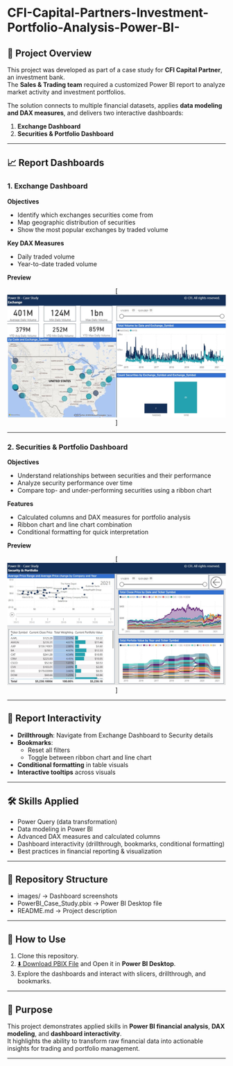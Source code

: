 # CFI-Capital-Partners-Investment-Portfolio-Analysis-Power-BI-

## 📌 Project Overview
This project was developed as part of a case study for **CFI Capital Partner**, an investment bank.  
The **Sales & Trading team** required a customized Power BI report to analyze market activity and investment portfolios.  

The solution connects to multiple financial datasets, applies **data modeling and DAX measures**, and delivers two interactive dashboards:  
1. **Exchange Dashboard**  
2. **Securities & Portfolio Dashboard**  

---

## 📈 Report Dashboards

### 1. Exchange Dashboard
**Objectives**
- Identify which exchanges securities come from  
- Map geographic distribution of securities  
- Show the most popular exchanges by traded volume  

**Key DAX Measures**
- Daily traded volume  
- Year-to-date traded volume  


**Preview**
<p align="center">
  [<img src="images/CFI_capital_partners_exchange.JPG" alt="Exchange Dashboard" width="700"/>]
</p>



---

### 2. Securities & Portfolio Dashboard
**Objectives**
- Understand relationships between securities and their performance  
- Analyze security performance over time  
- Compare top- and under-performing securities using a ribbon chart  

**Features**
- Calculated columns and DAX measures for portfolio analysis  
- Ribbon chart and line chart combination  
- Conditional formatting for quick interpretation  

**Preview**
<p align="center">
  [<img src="images/CFI_capital_partners_securities_portfolio.JPG" alt="Portfolio Dashboard" width="700"/>]
</p>

---

## 🎨 Report Interactivity
- **Drillthrough**: Navigate from Exchange Dashboard to Security details  
- **Bookmarks**:  
  - Reset all filters  
  - Toggle between ribbon chart and line chart  
- **Conditional formatting** in table visuals  
- **Interactive tooltips** across visuals  

---

## 🛠️ Skills Applied
- Power Query (data transformation)  
- Data modeling in Power BI  
- Advanced DAX measures and calculated columns  
- Dashboard interactivity (drillthrough, bookmarks, conditional formatting)  
- Best practices in financial reporting & visualization  

---
## 📂 Repository Structure
- images/ → Dashboard screenshots
- PowerBI_Case_Study.pbix → Power BI Desktop file
- README.md → Project description


---

## 🚀 How to Use
1. Clone this repository.  
2. [⬇️ Download PBIX File](https://github.com/JaviGARES/CFI-Capital-Partners-Investment-Portfolio-Analysis-Power-BI-/raw/main/PowerBI_Case_Study.pbix) and Open it in **Power BI Desktop**.  
3. Explore the dashboards and interact with slicers, drillthrough, and bookmarks.
   
---

## 📌 Purpose
This project demonstrates applied skills in **Power BI financial analysis**, **DAX modeling**, and **dashboard interactivity**.  
It highlights the ability to transform raw financial data into actionable insights for trading and portfolio management.  

---
